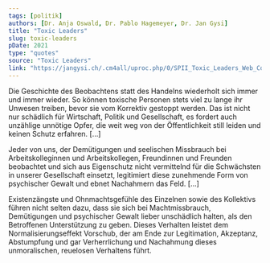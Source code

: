 ```yaml
---
tags: [politik]
authors: [Dr. Anja Oswald, Dr. Pablo Hagemeyer, Dr. Jan Gysi]
title: "Toxic Leaders"
slug: toxic-leaders
pDate: 2021
type: "quotes"
source: "Toxic Leaders"
link: "https://jangysi.ch/.cm4all/uproc.php/0/SPII_Toxic_Leaders_Web_Copyright.pdf?_=177d8c7f4d8&cdp=a"
---
```


Die Geschichte des Beobachtens statt des Handelns wiederholt sich immer und immer wieder. So können toxische Personen stets viel zu lange ihr Unwesen treiben, bevor sie vom Korrektiv gestoppt werden. Das ist nicht nur schädlich für Wirtschaft, Politik und Gesellschaft, es fordert auch unzählige unnötige Opfer, die weit weg von der Öffentlichkeit still leiden und keinen Schutz erfahren. […] 

Jeder von uns, der Demütigungen und seelischen Missbrauch bei Arbeitskolleginnen und Arbeitskollegen, Freundinnen und Freunden beobachtet und sich aus Eigenschutz nicht vermittelnd für die Schwächsten in unserer Gesellschaft einsetzt, legitimiert diese zunehmende Form von psychischer Gewalt und ebnet Nachahmern das Feld. […] 

Existenzängste und Ohnmachtsgefühle des Einzelnen sowie des Kollektivs führen nicht selten dazu, dass sie sich bei Machtmissbrauch, Demütigungen und psychischer Gewalt lieber unschädlich halten, als den Betroffenen Unterstützung zu geben. Dieses Verhalten leistet dem Normalisierungseffekt Vorschub, der am Ende zur Legitimation, Akzeptanz, Abstumpfung und gar Verherrlichung und Nachahmung dieses unmoralischen, reuelosen Verhaltens führt.